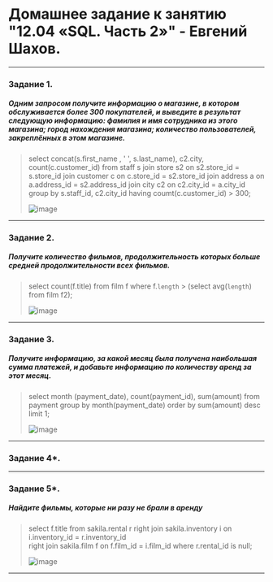 # Домашнее задание к занятию "12.04 «SQL. Часть 2»" - Евгений Шахов.
---
### Задание 1.
##### Одним запросом получите информацию о магазине, в котором обслуживается более 300 покупателей, и выведите в результат следующую информацию: фамилия и имя сотрудника из этого магазина; город нахождения магазина; количество пользователей, закреплённых в этом магазине.
> select concat(s.first_name , ' ', s.last_name),  c2.city, count(c.customer_id) from staff s join store s2 on s2.store_id = s.store_id join customer c on c.store_id = s2.store_id join address a on a.address_id = s2.address_id join city c2 on c2.city_id = a.city_id 
> group by s.staff_id, c2.city_id having coumt(c.customer_id) > 300;
> 
> ![image](https://user-images.githubusercontent.com/122415129/235786084-f3000313-f366-4720-9214-db9c349d0bb0.png)
---
### Задание 2.
##### Получите количество фильмов, продолжительность которых больше средней продолжительности всех фильмов.
> select count(f.title) from film f where f.`length` > (select avg(`length`) from film f2);
> 
> ![image](https://user-images.githubusercontent.com/122415129/235788345-48bd190a-791e-4780-8db9-991ebbc0e816.png)
---
### Задание 3.
##### Получите информацию, за какой месяц была получена наибольшая сумма платежей, и добавьте информацию по количеству аренд за этот месяц.
> select month (payment_date), count(payment_id), sum(amount) from payment group by month(payment_date) order by sum(amount) desc limit 1;
> 
> ![image](https://user-images.githubusercontent.com/122415129/235790673-85a402b1-7451-426d-9de5-ec24e6ac6f93.png)
---
### Задание 4*.


---
### Задание 5*.
##### Найдите фильмы, которые ни разу не брали в аренду
> select f.title  from sakila.rental r 
> right join sakila.inventory i on i.inventory_id = r.inventory_id  
> right join sakila.film f  on f.film_id = i.film_id 
> where  r.rental_id is null;
> 
> ![image](https://user-images.githubusercontent.com/122415129/235791852-d659c9ab-ebd8-4f9a-a87b-cf70e67213e7.png)
---
